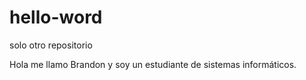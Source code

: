 # hello-word
solo otro repositorio

Hola me llamo Brandon y soy un estudiante de sistemas informáticos.
